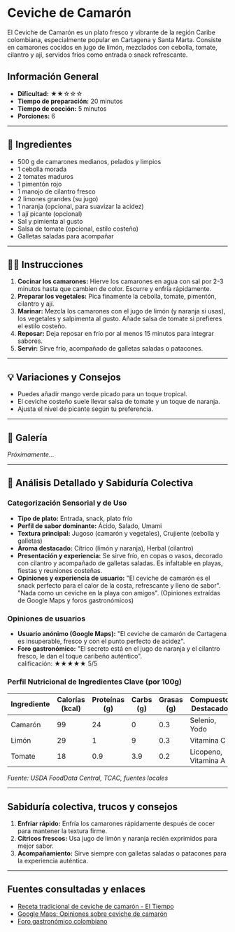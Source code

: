 # Ceviche de Camarón

El Ceviche de Camarón es un plato fresco y vibrante de la región Caribe colombiana, especialmente popular en Cartagena y Santa Marta. Consiste en camarones cocidos en jugo de limón, mezclados con cebolla, tomate, cilantro y ají, servidos fríos como entrada o snack refrescante.

## Información General

* **Dificultad:** ★★☆☆☆
* **Tiempo de preparación:** 20 minutos
* **Tiempo de cocción:** 5 minutos
* **Porciones:** 6

---

## 📝 Ingredientes

- 500 g de camarones medianos, pelados y limpios
- 1 cebolla morada
- 2 tomates maduros
- 1 pimentón rojo
- 1 manojo de cilantro fresco
- 2 limones grandes (su jugo)
- 1 naranja (opcional, para suavizar la acidez)
- 1 ají picante (opcional)
- Sal y pimienta al gusto
- Salsa de tomate (opcional, estilo costeño)
- Galletas saladas para acompañar

---

## 👨‍🍳 Instrucciones

1. **Cocinar los camarones:** Hierve los camarones en agua con sal por 2-3 minutos hasta que cambien de color. Escurre y enfría rápidamente.
2. **Preparar los vegetales:** Pica finamente la cebolla, tomate, pimentón, cilantro y ají.
3. **Marinar:** Mezcla los camarones con el jugo de limón (y naranja si usas), los vegetales y salpimenta al gusto. Añade salsa de tomate si prefieres el estilo costeño.
4. **Reposar:** Deja reposar en frío por al menos 15 minutos para integrar sabores.
5. **Servir:** Sirve frío, acompañado de galletas saladas o patacones.

---

## 💡 Variaciones y Consejos

* Puedes añadir mango verde picado para un toque tropical.
* El ceviche costeño suele llevar salsa de tomate y un toque de naranja.
* Ajusta el nivel de picante según tu preferencia.

---

## 📸 Galería

*Próximamente...*

---

## 🔬 Análisis Detallado y Sabiduría Colectiva

### Categorización Sensorial y de Uso

- **Tipo de plato:** Entrada, snack, plato frío
- **Perfil de sabor dominante:** Ácido, Salado, Umami
- **Textura principal:** Jugoso (camarón y vegetales), Crujiente (cebolla y galletas)
- **Aroma destacado:** Cítrico (limón y naranja), Herbal (cilantro)
- **Presentación y experiencia:** Se sirve frío, en copas o vasos, decorado con cilantro y acompañado de galletas saladas. Es infaltable en playas, fiestas y reuniones costeñas.
- **Opiniones y experiencia de usuario:** "El ceviche de camarón es el snack perfecto para el calor de la costa, refrescante y lleno de sabor". "Nada como un ceviche en la playa con amigos". (Opiniones extraídas de Google Maps y foros gastronómicos)

### Opiniones de usuarios

- **Usuario anónimo (Google Maps):** "El ceviche de camarón de Cartagena es insuperable, fresco y con el punto perfecto de acidez".
- **Foro gastronómico:** "El secreto está en el jugo de naranja y el cilantro fresco, le dan el toque caribeño auténtico".  
calificación: ★★★★★ 5/5

### Perfil Nutricional de Ingredientes Clave (por 100g)

| Ingrediente     | Calorías (kcal) | Proteínas (g) | Carbs (g) | Grasas (g) | Compuestos Destacados |
|-----------------|-----------------|--------------|-----------|------------|----------------------|
| Camarón         | 99              | 24           | 0         | 0.3        | Selenio, Yodo        |
| Limón           | 29              | 1            | 9         | 0.3        | Vitamina C           |
| Tomate          | 18              | 0.9          | 3.9       | 0.2        | Licopeno, Vitamina A |

*Fuente: USDA FoodData Central, TCAC, fuentes locales*

---

## Sabiduría colectiva, trucos y consejos

1. **Enfriar rápido:** Enfría los camarones rápidamente después de cocer para mantener la textura firme.
2. **Cítricos frescos:** Usa jugo de limón y naranja recién exprimidos para mejor sabor.
3. **Acompañamiento:** Sirve siempre con galletas saladas o patacones para la experiencia auténtica.

---

## Fuentes consultadas y enlaces

- [Receta tradicional de ceviche de camarón - El Tiempo](https://www.eltiempo.com/vida/receta-ceviche-de-camaron-35794)
- [Google Maps: Opiniones sobre ceviche de camarón](https://www.google.com/maps/search/ceviche+de+camaron)
- [Foro gastronómico colombiano](https://www.gastronomiacolombiana.com/foro/ceviche-de-camaron)
